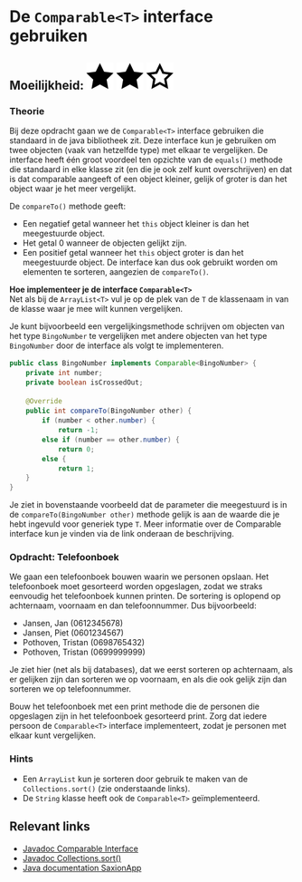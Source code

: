 # De `Comparable<T>` interface gebruiken
## Moeilijkheid: ![Filled](../resources/star-filled.svg) ![Filled](../resources/star-filled.svg) ![Outlined](../resources/star-outlined.svg) 

### Theorie
Bij deze opdracht gaan we de `Comparable<T>` interface gebruiken die standaard in de java bibliotheek zit.
Deze interface kun je gebruiken om twee objecten (vaak van hetzelfde type) met elkaar te vergelijken.
De interface heeft één groot voordeel ten opzichte van de `equals()` methode die standaard in elke klasse zit (en die je ook zelf kunt overschrijven) en dat is dat comparable aangeeft of een object kleiner, gelijk of groter is dan het object waar je het meer vergelijkt.

De `compareTo()` methode geeft:
- Een negatief getal wanneer het `this` object kleiner is dan het meegestuurde object.
- Het getal 0 wanneer de objecten gelijkt zijn.
- Een positief getal wanneer het `this` object groter is dan het meegestuurde object.
De interface kan dus ook gebruikt worden om elementen te sorteren, aangezien de `compareTo()`.

**Hoe implementeer je de interface `Comparable<T>`**<br>
Net als bij de `ArrayList<T>` vul je op de plek van de `T` de klassenaam in van de klasse waar je mee wilt kunnen vergelijken.

Je kunt bijvoorbeeld een vergelijkingsmethode schrijven om objecten van het type `BingoNumber` te vergelijken met andere objecten van het type `BingoNumber` door de interface als volgt te implementeren. 
```java 
public class BingoNumber implements Comparable<BingoNumber> {
    private int number;
    private boolean isCrossedOut;

    @Override
    public int compareTo(BingoNumber other) {
        if (number < other.number) {
            return -1;
        else if (number == other.number) {
            return 0;
        else {
            return 1;
    }
}
```

Je ziet in bovenstaande voorbeeld dat de parameter die meegestuurd is in de `compareTo(BingoNumber other)` methode gelijk is aan de waarde die je hebt ingevuld voor generiek type `T`.
Meer informatie over de Comparable interface kun je vinden via de link onderaan de beschrijving.

### Opdracht: Telefoonboek
We gaan een telefoonboek bouwen waarin we personen opslaan. Het telefoonboek moet gesorteerd worden opgeslagen, zodat we straks eenvoudig het telefoonboek kunnen printen.
De sortering is oplopend op achternaam, voornaam en dan telefoonnummer. Dus bijvoorbeeld:
- Jansen, Jan (0612345678)
- Jansen, Piet (0601234567)
- Pothoven, Tristan (0698765432)
- Pothoven, Tristan (0699999999)

Je ziet hier (net als bij databases), dat we eerst sorteren op achternaam, als er gelijken zijn dan sorteren we op voornaam, en als die ook gelijk zijn dan sorteren we op telefoonnummer.

Bouw het telefoonboek met een print methode die de personen die opgeslagen zijn in het telefoonboek gesorteerd print.
Zorg dat iedere persoon de `Comparable<T>` interface implementeert, zodat je personen met elkaar kunt vergelijken.

### Hints
- Een `ArrayList` kun je sorteren door gebruik te maken van de `Collections.sort()` (zie onderstaande links).
- De `String` klasse heeft ook de `Comparable<T>` geïmplementeerd.

## Relevant links
* [Javadoc Comparable Interface](https://docs.oracle.com/javase/8/docs/api/java/lang/Comparable.html)
* [Javadoc Collections.sort()](https://docs.oracle.com/javase/7/docs/api/java/util/Collections.html#sort(java.util.List))
* [Java documentation SaxionApp](https://saxionapp.hboictlab.nl/nl/saxion/app/SaxionApp.html)
